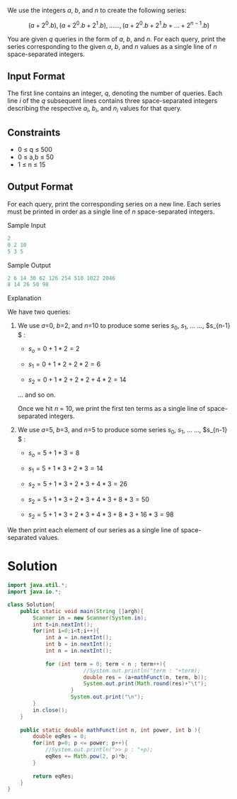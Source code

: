 We use the integers _a_, _b_, and _n_ to create the following series:

```math
(a + 2^0.b),(a + 2^0.b + 2^1.b),... ..., (a + 2^0.b + 2^1.b+...+2^{n-1} . b)
```

You are given _q_ queries in the form of _a_, _b_, and _n_. For each query, print the series corresponding to the given _a_, _b_, and _n_ values as a single line of _n_ space-separated integers.

## Input Format

The first line contains an integer, _q_, denoting the number of queries.
Each line _i_ of the _q_ subsequent lines contains three space-separated integers describing the respective $a_i$, $b_i$, and $n_i$ values for that query.

## Constraints

<ul>
<li> 0 &leq; q &leq; 500 </li>
<li> 0 &leq; a,b &leq; 50 </li>
<li> 1 &leq; n &leq; 15 </li>
</ul>

## Output Format

For each query, print the corresponding series on a new line. Each series must be printed in order as a single line of _n_ space-separated integers.

Sample Input
```js
2
0 2 10
5 3 5
```
Sample Output
```js
2 6 14 30 62 126 254 510 1022 2046
8 14 26 50 98
```
Explanation

We have two queries:

1. We use _a_=0, _b_=2, and _n_=10 to produce some series $s_0$, $s_1$, ... ..., $s_{n-1} $ :

    * $s_o = 0 + 1*2 = 2$

    * $s_1 = 0 + 1*2 + 2*2 = 6$

    * $s_2 = 0 + 1*2 + 2*2 + 4*2 = 14$

    ... and so on.

    Once we hit _n_ = 10, we print the first ten terms as a single line of space-separated integers.

2. We use _a_=5, _b_=3, and _n_=5 to produce some series $s_0$, $s_1$, ... ..., $s_{n-1} $ :

    * $s_o = 5 + 1*3 = 8$

    * $s_1 = 5 + 1*3 + 2*3 = 14$

    * $s_2 = 5 + 1*3 + 2*3 + 4*3 = 26$

    * $s_2 = 5 + 1*3 + 2*3 + 4*3 + 8*3 = 50$

    * $s_2 = 5 + 1*3 + 2*3 + 4*3 + 8*3 + 16*3 = 98$


We then print each element of our series as a single line of space-separated values.

# Solution

```java
import java.util.*;
import java.io.*;

class Solution{
    public static void main(String []argh){
        Scanner in = new Scanner(System.in);
        int t=in.nextInt();
        for(int i=0;i<t;i++){
            int a = in.nextInt();
            int b = in.nextInt();
            int n = in.nextInt();
            
            for (int term = 0; term < n ; term++){
                        //System.out.println("term : "+term);
                        double res = (a+mathFunct(n, term, b));
                        System.out.print(Math.round(res)+"\t");
                    }
                    System.out.print("\n");
        }
        in.close();
    }
    
    public static double mathFunct(int n, int power, int b ){
        double eqRes = 0;
        for(int p=0; p <= power; p++){
            //System.out.println(">> p : "+p);
            eqRes += Math.pow(2, p)*b;
        }
        
        return eqRes;
    }
}
```

